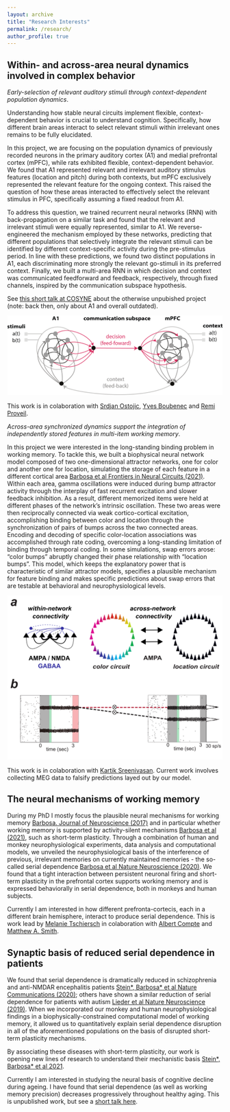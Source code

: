```yaml
---
layout: archive
title: "Research Interests"
permalink: /research/
author_profile: true
---
```


## Within- and across-area neural dynamics involved in complex behavior 

*Early-selection of relevant auditory stimuli through context-dependent population dynamics*.  

Understanding how stable neural circuits implement flexible, context-dependent behavior is crucial to understand cognition. Specifically, how different brain areas interact to select relevant stimuli within irrelevant ones remains to be fully elucidated.

In this project, we are focusing on the population dynamics of previously recorded neurons in the primary auditory cortex (A1) and medial prefrontal cortex (mPFC), while rats exhibited flexible, context-dependent behavior. We found that A1 represented relevant and irrelevant auditory stimulus features (location and pitch) during both contexts, but mPFC exclusively represented the relevant feature for the ongoing context. This raised the question of how these areas interacted to effectively select the relevant stimulus in PFC, specifically assuming a fixed readout from A1.

To address this question, we trained recurrent neural networks (RNN) with back-propagation on a similar task and found that the relevant and irrelevant stimuli were equally represented, similar to A1. We reverse-engineered the mechanism employed by these networks, predicting that different populations that selectively integrate the relevant stimuli can be identified by different context-specific activity during the pre-stimulus period. In line with these predictions, we found two distinct populations in A1, each discriminating more strongly the relevant go-stimuli in its preferred context. Finally, we built a multi-area RNN in which decision and context was communicated feedforward and feedback, respectively, through fixed channels, inspired by the communication subspace hypothesis. 

See [this short talk at COSYNE](https://youtu.be/PH7hptJoZpA) about the otherwise unpubished project (note: back then, only about A1 and overall outdated). 

<img src="../images/multi_area.png"/>

This work is in colaboration with [Srdjan Ostojic](https://scholar.google.fr/citations?user=EYC4De8AAAAJ), [Yves Boubenec](https://scholar.google.fr/citations?user=2cY7YoUAAAAJ) and [Remi Proveil](https://scholar.google.fr/citations?user=SOgCmD8AAAAJ&hl=fr).

*Across-area synchronized dynamics support the integration of independently stored features in multi-item working memory*. 

In this project we were interested in the long-standing binding problem in working memory. To tackle this, we built a biophysical neural network model composed of two one-dimensional attractor networks, one for color and another one for location, simulating the storage of  each feature in a different cortical area [Barbosa et al Frontiers in Neural Circuits (2021)](https://www.frontiersin.org/articles/10.3389/fncir.2021.716965/full). Within each area, gamma oscillations were induced during bump attractor activity through the interplay of fast recurrent excitation and slower feedback inhibition. As a result, different memorized items were held at different phases of the network’s intrinsic oscillation. These two areas were then reciprocally connected via weak cortico-cortical excitation, accomplishing binding between color and location through the synchronization of pairs of bumps across the two connected areas. Encoding and decoding of specific color-location associations was accomplished through rate coding, overcoming a long-standing limitation of binding through temporal coding. In some simulations, swap errors arose: “color bumps” abruptly changed their phase relationship with “location bumps”. This model, which keeps the explanatory power that is characteristic of similar attractor models, specifies a plausible mechanism for feature binding and makes specific predictions about swap errors that are testable at behavioral and neurophysiological levels. 

<img src="../images/binding.png"/>


This work is in colaboration with [Kartik Sreenivasan](https://nyuad.nyu.edu/en/academics/divisions/science/faculty/kartik-sreenivasan.html). Current work involves collecting MEG data to falsify predictions layed out by our model.

## The neural mechanisms of working memory 

During my PhD I mostly focus the plausible neural mechanisms for working memory [Barbosa. Journal of Neuroscience (2017)](https://jmourabarbosa.github.io/files/Barbosa2017.pdf) and in particular whether working memory is supported by activity-silent mechanisms [Barbosa et al (2021)](https://psyarxiv.com/qv6fu/), such as short-term plasticity. Through a combination of human and monkey neurophysiological experiments, data analysis and computational models, we unveiled the neurophysiological basis of the interference of previous, irrelevant memories on currently maintained memories - the so-called serial dependence [Barbosa et al Nature Neuroscience (2020)](https://jmourabarbosa.github.io/publications/). We found that a tight interaction between persistent neuronal firing and short-term plasticity in the prefrontal cortex supports working memory and is expressed behaviorally in serial dependence, both in monkeys and human subjects. 

Currently I am interested in how different prefronta-cortecis, each in a different brain hemisphere, interact to produce serial dependence. This is work lead by [Melanie Tschiersch](https://braincircuitsbehavior.org/people) in colaboration with [Albert Compte](https://braincircuitsbehavior.org/people) and [Matthew A. Smith](https://www.cmu.edu/bme/People/Faculty/profile/msmith.html).


## Synaptic basis of reduced serial dependence in patients

We found that serial dependence is dramatically reduced in schizophrenia and anti-NMDAR encephalitis patients [Stein\*, Barbosa\* et al Nature Communications (2020)](https://jmourabarbosa.github.io/publications/); others have shown a similar reduction of serial dependence for patients with autism [Lieder et al Nature Neuroscience (2019)](https://www.nature.com/articles/s41593-018-0308-9?WT.feed_name=subjects_cognitive-neuroscience). When we incorporated our monkey and human neurophysiological findings in a biophysically-constrained computational model of working memory, it allowed us to quantitatively explain serial dependence disruption in all of the aforementioned populations on the basis of disrupted short-term plasticity mechanisms. 

By associating these diseases with short-term plasticity, our work is opening new lines of research to understand their mechanistic basis [Stein\*, Barbosa\* et al 2021](https://psyarxiv.com/uxg2a).

Currently I am interested in studying the neural basis of cognitive decline during ageing. I have found that serial dependence (as well as working memory precision) decreases progressively throughout healthy aging. This is unpublished work, but see a [short talk here](https://youtu.be/dkFhOdXSvRo).

